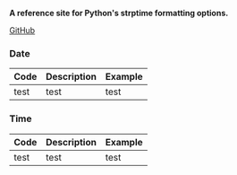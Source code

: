 **A reference site for Python's strptime formatting options.**

[GitHub](https://github.com/jasonniebauer/Python-strptime)

### Date

| Code | Description | Example |
|:-----|:------------|:--------|
| test | test        | test    |

### Time

| Code | Description | Example |
|:-----|:------------|:--------|
| test | test        | test    |
